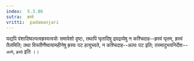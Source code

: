 ```yaml
---
index:  5.3.86
sutra:  ह्रस्वे
vritti:  padamanjari
---
```


यद्यपि वंशादिष्वल्पत्वह्रस्वत्वयोः समावेशो दृष्टः, तथापि घृतादिषु द्रवद्रव्येषु न कश्चिदाह--ह्रस्वं घृतम्, ह्रस्वं तैलमिति; तथा विस्तीर्णेष्वायामहीनेषु ह्रस्वः पट हत्युच्यते, न कश्चिदाह--अल्पः पट इति; तस्मादुभयनिर्देशः--`अल्पे`, `ह्रस्वे` इति ।। 

